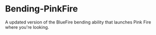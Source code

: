 # Bending-PinkFire
A updated version of the BlueFire bending ability that launches Pink Fire where you're looking.
